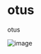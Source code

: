 # otus
otus

![image](https://github.com/tulamelkii/otus/assets/130311206/8cad211b-7abf-4f15-8cf1-1d35faa79d4b)
